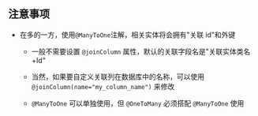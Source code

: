 ## 注意事项

- 在多的一方，使用`@ManyToOne`注解，相关实体将会拥有"关联 id"和外键

    - 一般不需要设置 `@joinColumn` 属性，默认的关联字段名是"关联实体类名+Id"

    - 当然，如果要自定义关联列在数据库中的名称，可以使用 `@joinColumn(name="my_column_name")` 来修改

    - `@ManyToOne` 可以单独使用，但 `@OneToMany` 必须搭配 `@ManyToOne` 使用
